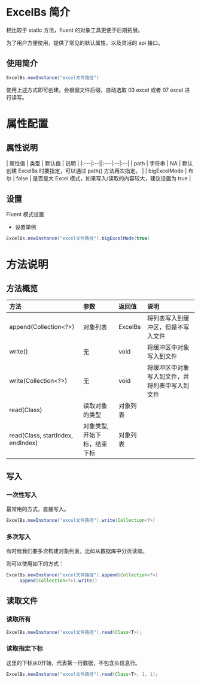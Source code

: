 # ExcelBs 简介

相比较于 static 方法，fluent 的对象工具更便于后期拓展。

为了用户方便使用，提供了常见的默认属性，以及灵活的 api 接口。

## 使用简介

```java
ExcelBs.newInstance("excel文件路径")
```

使用上述方式即可创建。会根据文件后缀，自动选取 03 excel 或者 07 excel 进行读写。

# 属性配置

## 属性说明
| 属性值 | 类型 | 默认值 | 说明 |
|:---|:--||:---|:--|:--|
| path | 字符串 | NA | 默认创建 ExcelBs 时要指定，可以通过 path() 方法再次指定。 |
| bigExcelMode | 布尔 | false | 是否是大 Excel 模式，如果写入/读取的内容较大，建议设置为 true |

## 设置

Fluent 模式设置

- 设置举例

```java
ExcelBs.newInstance("excel文件路径").bigExcelMode(true)
```

# 方法说明

## 方法概览

| 方法 | 参数 | 返回值 | 说明 |
|:---|:---|:---|:---|
| append(Collection<?>) | 对象列表 | ExcelBs | 将列表写入到缓冲区，但是不写入文件 |
| write() | 无 | void | 将缓冲区中对象写入到文件 |
| write(Collection<?>) | 无 | void |将缓冲区中对象写入到文件，并将列表中写入到文件 |
| read(Class<T>) | 读取对象的类型 | 对象列表 | |
| read(Class<T>, startIndex, endIndex) | 对象类型,开始下标，结束下标 | 对象列表 | |

## 写入

### 一次性写入

最常用的方式，直接写入。

```java
ExcelBs.newInstance("excel文件路径").write(Collection<?>)
```

### 多次写入

有时候我们要多次构建对象列表，比如从数据库中分页读取。

则可以使用如下的方式：

```java
ExcelBs.newInstance("excel文件路径").append(Collection<?>)
    .append(Collection<?>).write()
```

## 读取文件

### 读取所有

```java
ExcelBs.newInstance("excel文件路径").read(Class<T>);
```

### 读取指定下标

这里的下标从0开始，代表第一行数据，不包含头信息行。

```java
ExcelBs.newInstance("excel文件路径").read(Class<T>, 1, 1);
```